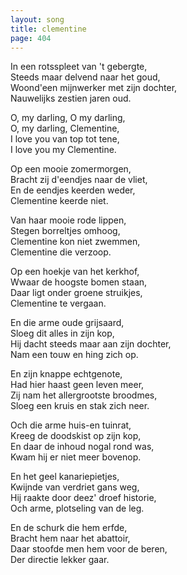 ```yaml
---
layout: song
title: clementine
page: 404
---
```


In een rotsspleet van 't gebergte,  
Steeds maar delvend naar het goud,  
Woond'een mijnwerker met zijn dochter,  
Nauwelijks zestien jaren oud.  

O, my darling, O my darling,  
O, my darling, Clementine,  
I love you van top tot tene,  
I love you my Clementine.  

Op een mooie zomermorgen,  
Bracht zij d'eendjes naar de vliet,  
En de eendjes keerden weder,  
Clementine keerde niet.  

Van haar mooie rode lippen,  
Stegen borreltjes omhoog,  
Clementine kon niet zwemmen,  
Clementine die verzoop.  

Op een hoekje van het kerkhof,  
Wwaar de hoogste bomen staan,  
Daar ligt onder groene struikjes,  
Clementine te vergaan.  

En die arme oude grijsaard,  
Sloeg dit alles in zijn kop,  
Hij dacht steeds maar aan zijn dochter,  
Nam een touw en hing zich op.  

En zijn knappe echtgenote,  
Had hier haast geen leven meer,  
Zij nam het allergrootste broodmes,  
Sloeg een kruis en stak zich neer.  

Och die arme huis-en tuinrat,  
Kreeg de doodskist op zijn kop,  
En daar de inhoud nogal rond was,  
Kwam hij er niet meer bovenop.  

En het geel kanariepietjes,  
Kwijnde van verdriet gans weg,  
Hij raakte door deez' droef historie,  
Och arme, plotseling van de leg.  

En de schurk die hem erfde,  
Bracht hem naar het abattoir,  
Daar stoofde men hem voor de beren,  
Der directie lekker gaar.  
